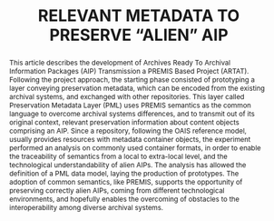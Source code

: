 ---
abstract: 'This article describes the development of Archives

  Ready To Archival Information Packages (AIP)

  Transmission a PREMIS Based Project (ARTAT).

  Following the project approach, the starting phase

  consisted of prototyping a layer conveying preservation

  metadata, which can be encoded from the existing

  archival systems, and exchanged with other repositories.

  This layer called Preservation Metadata Layer (PML)

  uses PREMIS semantics as the common language to

  overcome archival systems differences, and to transmit

  out of its original context, relevant preservation

  information about content objects comprising an AIP.

  Since a repository, following the OAIS reference model,

  usually provides resources with metadata container

  objects, the experiment performed an analysis on

  commonly used container formats, in order to enable the

  traceability of semantics from a local to extra-local

  level, and the technological understandability of alien

  AIPs. The analysis has allowed the definition of a PML

  data model, laying the production of prototypes. The

  adoption of common semantics, like PREMIS, supports

  the opportunity of preserving correctly alien AIPs,

  coming from different technological environments, and

  hopefully enables the overcoming of obstacles to the

  interoperability among diverse archival systems.'
creators:
- Di Iorio, Angela
- Lunghi, Maurizio
date: null
document_url: https://services.phaidra.univie.ac.at/api/object/o:185403/download
grand_parent: iPRES
institutions: []
keywords: []
landing_page_url: https://phaidra.univie.ac.at/o:185403
language: eng
layout: publication
license: GPLv3
notes_url: null
parent: iPRES 2010
publication_type: paper
size: 121749
slides_url: null
source_name: iPRES
stream_url: null
title: RELEVANT METADATA TO PRESERVE “ALIEN” AIP
year: 2010
---